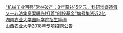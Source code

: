   
[“机械工业百强”常林破产：8年获补15亿元，科研涉嫌造假](http://www.dianyue.me/archives/043/y1y6iyuiq8kjyhyq/)  
[又一非法集资案曝光!打着“创投基金”旗号集资近2亿](http://www.dianyue.me/archives/043/rt7r6law3qj0dny4/)  
[湖南农业大学国际学院招生简章](http://www.dianyue.me/archives/502/onlhv4f7fnxuysvy/)  
[山西农业大学2018年专项招聘公告](http://www.dianyue.me/archives/432/lboq93d474cz1s8e/)